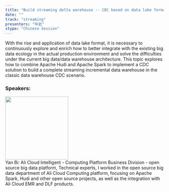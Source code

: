 ```yaml
---
title: "Build streaming delta warehouse -- CDC based on data lake format"
date: "" 
track: "streaming"
presenters: "毕岩"
stype: "Chinese Session"
---
```

With the rise and application of data lake format, it is necessary to continuously explore and enrich how to better integrate with the existing big data ecology in the actual production environment and solve the difficulties under the current big data/data warehouse architecture. This topic explores how to combine Apache Hudi and Apache Spark to implement a CDC solution to build a complete streaming incremental data warehouse in the classic data warehouse CDC scenario.
 ### Speakers: 
 <img src="images/speaker/1093.png" width="200" /><br>Yan Bi: Ali Cloud Intelligent - Computing Platform Business Division - open source big data platform, Technical experts, I worked in the open source big data department of Ali Cloud Computing platform, focusing on Apache Spark, Hudi and other open source projects, as well as the integration with Ali Cloud EMR and DLF products.

 